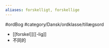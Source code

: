 ```yaml
---
aliases: forskelligt, forskellige
---
```

#ordBog #category/Dansk/ordklasse/tillægsord 
- [[forskel]][[-lig]]
- 不同的
